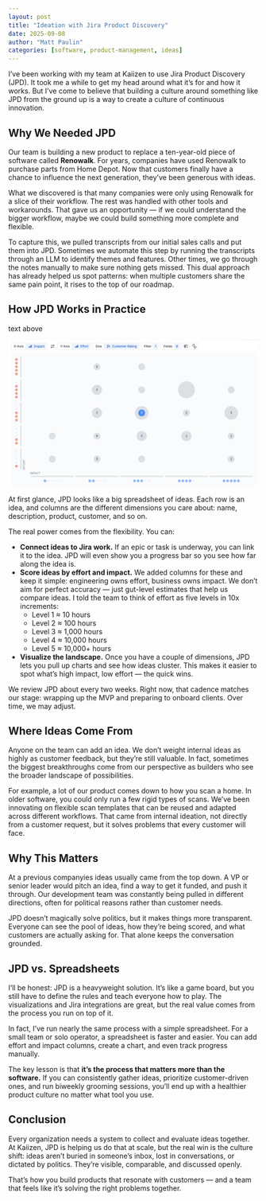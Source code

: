 ```yaml
---
layout: post
title: "Ideation with Jira Product Discovery"
date: 2025-09-08
author: "Matt Paulin"
categories: [software, product-management, ideas]
---
```



I’ve been working with my team at Kaiizen to use Jira Product Discovery (JPD). It took me a while to get my head around what it’s for and how it works. But I’ve come to believe that building a culture around something like JPD from the ground up is a way to create a culture of continuous innovation.

## Why We Needed JPD

Our team is building a new product to replace a ten-year-old piece of software called **Renowalk**. For years, companies have used Renowalk to purchase parts from Home Depot. Now that customers finally have a chance to influence the next generation, they’ve been generous with ideas.

What we discovered is that many companies were only using Renowalk for a slice of their workflow. The rest was handled with other tools and workarounds. That gave us an opportunity — if we could understand the bigger workflow, maybe we could build something more complete and flexible.

To capture this, we pulled transcripts from our initial sales calls and put them into JPD. Sometimes we automate this step by running the transcripts through an LLM to identify themes and features. Other times, we go through the notes manually to make sure nothing gets missed. This dual approach has already helped us spot patterns: when multiple customers share the same pain point, it rises to the top of our roadmap.

## How JPD Works in Practice

text above

![Example Matrix](/assets/images/ideation/jpd_matrix.png)  

At first glance, JPD looks like a big spreadsheet of ideas. Each row is an idea, and columns are the different dimensions you care about: name, description, product, customer, and so on.

The real power comes from the flexibility. You can:

- **Connect ideas to Jira work.** If an epic or task is underway, you can link it to the idea. JPD will even show you a progress bar so you see how far along the idea is.
- **Score ideas by effort and impact.** We added columns for these and keep it simple: engineering owns effort, business owns impact. We don’t aim for perfect accuracy — just gut-level estimates that help us compare ideas. I told the team to think of effort as five levels in 10x increments:  
  - Level 1 ≈ 10 hours  
  - Level 2 ≈ 100 hours  
  - Level 3 ≈ 1,000 hours  
  - Level 4 ≈ 10,000 hours  
  - Level 5 ≈ 10,000+ hours  
- **Visualize the landscape.** Once you have a couple of dimensions, JPD lets you pull up charts and see how ideas cluster. This makes it easier to spot what’s high impact, low effort — the quick wins.

We review JPD about every two weeks. Right now, that cadence matches our stage: wrapping up the MVP and preparing to onboard clients. Over time, we may adjust.

## Where Ideas Come From

Anyone on the team can add an idea. We don’t weight internal ideas as highly as customer feedback, but they’re still valuable. In fact, sometimes the biggest breakthroughs come from our perspective as builders who see the broader landscape of possibilities.

For example, a lot of our product comes down to how you scan a home. In older software, you could only run a few rigid types of scans. We’ve been innovating on flexible scan templates that can be reused and adapted across different workflows. That came from internal ideation, not directly from a customer request, but it solves problems that every customer will face.

## Why This Matters

At a previous companyies ideas usually came from the top down. A VP or senior leader would pitch an idea, find a way to get it funded, and push it through. Our development team was constantly being pulled in different directions, often for political reasons rather than customer needs.

JPD doesn’t magically solve politics, but it makes things more transparent. Everyone can see the pool of ideas, how they’re being scored, and what customers are actually asking for. That alone keeps the conversation grounded.

## JPD vs. Spreadsheets

I’ll be honest: JPD is a heavyweight solution. It’s like a game board, but you still have to define the rules and teach everyone how to play. The visualizations and Jira integrations are great, but the real value comes from the process you run on top of it.

In fact, I’ve run nearly the same process with a simple spreadsheet. For a small team or solo operator, a spreadsheet is faster and easier. You can add effort and impact columns, create a chart, and even track progress manually.

The key lesson is that **it’s the process that matters more than the software.** If you can consistently gather ideas, prioritize customer-driven ones, and run biweekly grooming sessions, you’ll end up with a healthier product culture no matter what tool you use.

## Conclusion

Every organization needs a system to collect and evaluate ideas together. At Kaiizen, JPD is helping us do that at scale, but the real win is the culture shift: ideas aren’t buried in someone’s inbox, lost in conversations, or dictated by politics. They’re visible, comparable, and discussed openly.

That’s how you build products that resonate with customers — and a team that feels like it’s solving the right problems together.
